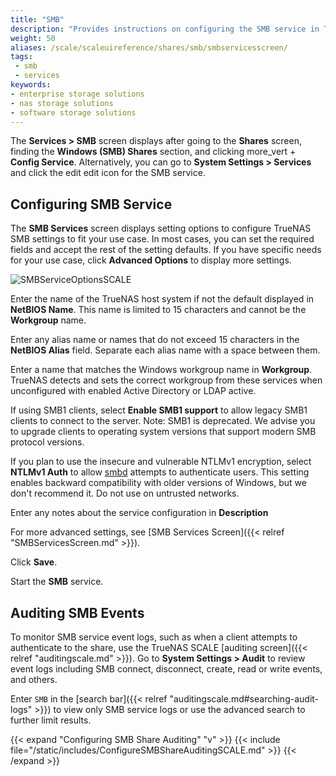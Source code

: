 ```yaml
---
title: "SMB"
description: "Provides instructions on configuring the SMB service in TrueNAS SCALE."
weight: 50
aliases: /scale/scaleuireference/shares/smb/smbservicesscreen/
tags:
 - smb
 - services
keywords:
- enterprise storage solutions
- nas storage solutions
- software storage solutions
---
```


The **Services > SMB** screen displays after going to the **Shares** screen, finding the **Windows (SMB) Shares** section, and clicking <span class="material-icons">more_vert</span> + **Config Service**.
Alternatively, you can go to **System Settings > Services** and click the <span class="material-icons">edit</span> edit icon for the SMB service.

## Configuring SMB Service
The **SMB Services** screen displays setting options to configure TrueNAS SMB settings to fit your use case. 
In most cases, you can set the required fields and accept the rest of the setting defaults. If you have specific needs for your use case, click **Advanced Options** to display more settings.

![SMBServiceOptionsSCALE](/images/SCALE/SystemSettings/SMBServiceOptionsSCALE.png "SMB Service Options")

Enter the name of the TrueNAS host system if not the default displayed in **NetBIOS Name**. This name is limited to 15 characters and cannot be the **Workgroup** name.

Enter any alias name or names that do not exceed 15 characters in the **NetBIOS Alias** field. Separate each alias name with a space between them.

Enter a name that matches the Windows workgroup name in **Workgroup**. TrueNAS detects and sets the correct workgroup from these services when unconfigured with enabled Active Directory or LDAP active.

If using SMB1 clients, select **Enable SMB1 support** to allow legacy SMB1 clients to connect to the server. Note: SMB1 is deprecated. We advise you to upgrade clients to operating system versions that support modern SMB protocol versions.

If you plan to use the insecure and vulnerable NTLMv1 encryption, select **NTLMv1 Auth** to allow [smbd](https://www.samba.org/samba/docs/current/man-html/smbd.8.html) attempts to authenticate users. This setting enables backward compatibility with older versions of Windows, but we don't recommend it. Do not use on untrusted networks.

Enter any notes about the service configuration in **Description**

For more advanced settings, see [SMB Services Screen]({{< relref "SMBServicesScreen.md" >}}).

Click **Save**.

Start the **SMB** service.

## Auditing SMB Events

To monitor SMB service event logs, such as when a client attempts to authenticate to the share, use the TrueNAS SCALE [auditing screen]({{< relref "auditingscale.md" >}}).
Go to **System Settings > Audit** to review event logs including SMB connect, disconnect, create, read or write events, and others.

Enter `SMB` in the [search bar]({{< relref "auditingscale.md#searching-audit-logs" >}}) to view only SMB service logs or use the advanced search to further limit results.

{{< expand "Configuring SMB Share Auditing" "v" >}}
{{< include file="/static/includes/ConfigureSMBShareAuditingSCALE.md" >}}
{{< /expand >}}